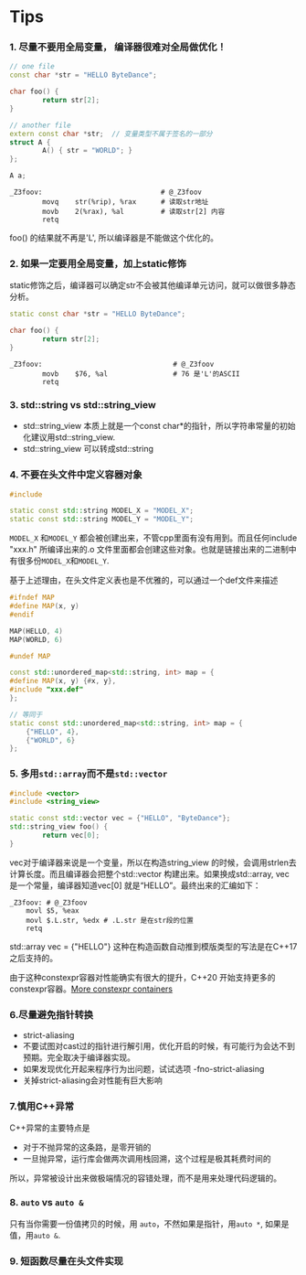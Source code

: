 # Tips

### 1. 尽量不要用全局变量， 编译器很难对全局做优化！
```cpp
// one file
const char *str = "HELLO ByteDance";

char foo() {
        return str[2];
}

// another file
extern const char *str;  // 变量类型不属于签名的一部分
struct A {
        A() { str = "WORLD"; }
};

A a;
```
```Assembly
_Z3foov:                             # @_Z3foov
        movq    str(%rip), %rax      # 读取str地址
        movb    2(%rax), %al         # 读取str[2] 内容
        retq
```
foo() 的结果就不再是'L', 所以编译器是不能做这个优化的。

### 2. 如果一定要用全局变量，加上static修饰
static修饰之后，编译器可以确定str不会被其他编译单元访问，就可以做很多静态分析。
```cpp
static const char *str = "HELLO ByteDance";

char foo() {
        return str[2];
}
```
```Assembly
_Z3foov:                                # @_Z3foov
        movb    $76, %al                # 76 是'L'的ASCII
        retq
```

### 3. std::string vs std::string_view
- std::string_view 本质上就是一个const char*的指针，所以字符串常量的初始化建议用std::string_view. 
- std::string_view 可以转成std::string

### 4. 不要在头文件中定义容器对象
```cpp
#include 

static const std::string MODEL_X = "MODEL_X";
static const std::string MODEL_Y = "MODEL_Y";
```
`MODEL_X` 和`MODEL_Y` 都会被创建出来，不管cpp里面有没有用到。而且任何include "xxx.h" 所编译出来的.o 文件里面都会创建这些对象。也就是链接出来的二进制中有很多份`MODEL_X`和`MODEL_Y`.

基于上述理由，在头文件定义表也是不优雅的，可以通过一个def文件来描述
```cpp
#ifndef MAP
#define MAP(x, y)
#endif

MAP(HELLO, 4)
MAP(WORLD, 6)

#undef MAP
```

```cpp
const std::unordered_map<std::string, int> map = {
#define MAP(x, y) {#x, y},
#include "xxx.def"
};

// 等同于
static const std::unordered_map<std::string, int> map = {
    {"HELLO", 4}, 
    {"WORLD", 6}
};
```

### 5. 多用`std::array`而不是`std::vector`
```cpp
#include <vector>
#include <string_view>

static const std::vector vec = {"HELLO", "ByteDance"};
std::string_view foo() {
        return vec[0];
}
```

vec对于编译器来说是一个变量，所以在构造string_view 的时候，会调用strlen去计算长度。而且编译器会把整个std::vector 构建出来。如果换成std::array, vec 是一个常量，编译器知道vec[0] 就是“HELLO”。最终出来的汇编如下：
```shell
_Z3foov: # @_Z3foov
    movl $5, %eax
    movl $.L.str, %edx # .L.str 是在str段的位置
    retq
```
std::array vec = {"HELLO"} 这种在构造函数自动推到模版类型的写法是在C++17之后支持的。

由于这种constexpr容器对性能确实有很大的提升，C++20 开始支持更多的constexpr容器。[More constexpr containers](http://www.open-std.org/jtc1/sc22/wg21/docs/papers/2019/p0784r7.html)

### 6.尽量避免指针转换
-   strict-aliasing
-   不要试图对cast过的指针进行解引用，优化开启的时候，有可能行为会达不到预期。完全取决于编译器实现。
-   如果发现优化开起来程序行为出问题，试试选项 -fno-strict-aliasing
-   关掉strict-aliasing会对性能有巨大影响

### 7.慎用C++异常
C++异常的主要特点是

-   对于不抛异常的这条路，是零开销的
-   一旦抛异常，运行库会做两次调用栈回溯，这个过程是极其耗费时间的

所以，异常被设计出来做极端情况的容错处理，而不是用来处理代码逻辑的。

### 8. `auto` vs `auto &`
只有当你需要一份值拷贝的时候，用 `auto`，不然如果是指针，用`auto *`, 如果是值，用`auto &`.

### 9. 短函数尽量在头文件实现